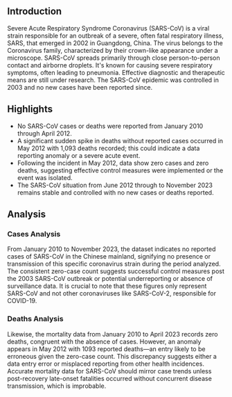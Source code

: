 ## Introduction

Severe Acute Respiratory Syndrome Coronavirus (SARS-CoV) is a viral strain responsible for an outbreak of a severe, often fatal respiratory illness, SARS, that emerged in 2002 in Guangdong, China. The virus belongs to the Coronavirus family, characterized by their crown-like appearance under a microscope. SARS-CoV spreads primarily through close person-to-person contact and airborne droplets. It's known for causing severe respiratory symptoms, often leading to pneumonia. Effective diagnostic and therapeutic means are still under research. The SARS-CoV epidemic was controlled in 2003 and no new cases have been reported since.
## Highlights

- No SARS-CoV cases or deaths were reported from January 2010 through April 2012. <br/>
- A significant sudden spike in deaths without reported cases occurred in May 2012 with 1,093 deaths recorded; this could indicate a data reporting anomaly or a severe acute event. <br/>
- Following the incident in May 2012, data show zero cases and zero deaths, suggesting effective control measures were implemented or the event was isolated. <br/>
- The SARS-CoV situation from June 2012 through to November 2023 remains stable and controlled with no new cases or deaths reported. <br/>
## Analysis

### Cases Analysis
From January 2010 to November 2023, the dataset indicates no reported cases of SARS-CoV in the Chinese mainland, signifying no presence or transmission of this specific coronavirus strain during the period analyzed. The consistent zero-case count suggests successful control measures post the 2003 SARS-CoV outbreak or potential underreporting or absence of surveillance data. It is crucial to note that these figures only represent SARS-CoV and not other coronaviruses like SARS-CoV-2, responsible for COVID-19.

### Deaths Analysis
Likewise, the mortality data from January 2010 to April 2023 records zero deaths, congruent with the absence of cases. However, an anomaly appears in May 2012 with 1093 reported deaths—an entry likely to be erroneous given the zero-case count. This discrepancy suggests either a data entry error or misplaced reporting from other health incidences. Accurate mortality data for SARS-CoV should mirror case trends unless post-recovery late-onset fatalities occurred without concurrent disease transmission, which is improbable.
